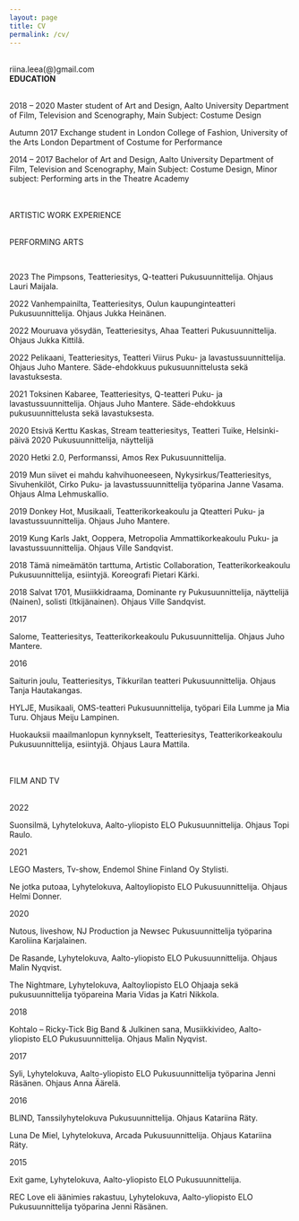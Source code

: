```yaml
---
layout: page
title: CV
permalink: /cv/
---
```

<br/>
riina.leea(@)gmail.com  
<br/>
<div class="post-text-alone">  
<strong>EDUCATION</strong>  
<p></p>   
<br/>
2018 – 2020  
Master student of Art and Design, Aalto University  
Department of Film, Television and Scenography, Main Subject: Costume Design  
<p></p>   
Autumn 2017  
Exchange student in London College of Fashion, University of the Arts London  
Department of Costume for Performance  
<p></p> 
2014 – 2017  
Bachelor of Art and Design, Aalto University  
Department of Film, Television and Scenography, Main Subject: Costume Design, Minor
subject: Performing arts in the Theatre Academy  
<p></p>  
<br/>
<br/>
ARTISTIC WORK EXPERIENCE  
<p></p>  
<br/>
PERFORMING ARTS  
<p></p>  
<br/>

2023 The Pimpsons, Teatteriesitys, Q-teatteri
Pukusuunnittelija. Ohjaus Lauri Maijala.  
<p></p>  
2022 Vanhempainilta, Teatteriesitys, Oulun kaupunginteatteri
Pukusuunnittelija. Ohjaus Jukka Heinänen.
<p></p>   
2022 Mouruava yösydän, Teatteriesitys, Ahaa Teatteri
Pukusuunnittelija. Ohjaus Jukka Kittilä.
<p></p>  
2022 Pelikaani, Teatteriesitys, Teatteri Viirus
Puku- ja lavastussuunnittelija. Ohjaus Juho Mantere.
Säde-ehdokkuus pukusuunnittelusta sekä lavastuksesta.
<p></p>  
2021 Toksinen Kabaree, Teatteriesitys, Q-teatteri
Puku- ja lavastussuunnittelija. Ohjaus Juho Mantere.
Säde-ehdokkuus pukusuunnittelusta sekä lavastuksesta.
<p></p>  
2020 Etsivä Kerttu Kaskas, Stream teatteriesitys, Teatteri
Tuike, Helsinki-päivä 2020
Pukusuunnittelija, näyttelijä
<p></p>  
2020 Hetki 2.0, Performanssi, Amos Rex
Pukusuunnittelija.
<p></p>  
2019 Mun siivet ei mahdu kahvihuoneeseen,
Nykysirkus/Teatteriesitys, Sivuhenkilöt, Cirko
Puku- ja lavastussuunnittelija työparina Janne Vasama.
Ohjaus Alma Lehmuskallio.
<p></p>  
2019 Donkey Hot, Musikaali, Teatterikorkeakoulu ja Qteatteri
Puku- ja lavastussuunnittelija. Ohjaus Juho Mantere.
<p></p>  
2019 Kung Karls Jakt, Ooppera, Metropolia
Ammattikorkeakoulu
Puku- ja lavastussuunnittelija. Ohjaus Ville Sandqvist.
<p></p>  
2018 Tämä nimeämätön tarttuma, Artistic Collaboration,
Teatterikorkeakoulu
Pukusuunnittelija, esiintyjä. Koreografi Pietari Kärki.
<p></p>  
2018 Salvat 1701, Musiikkidraama, Dominante ry
Pukusuunnittelija, näyttelijä (Nainen), solisti
(Itkijänainen). Ohjaus Ville Sandqvist.
<p></p>  
2017
<p></p>  
Salome, Teatteriesitys, Teatterikorkeakoulu
Pukusuunnittelija. Ohjaus Juho Mantere.
<p></p>  
2016 
<p></p>  
Saiturin joulu, Teatteriesitys, Tikkurilan teatteri
Pukusuunnittelija. Ohjaus Tanja Hautakangas.
<p></p>  
HYLJE, Musikaali, OMS-teatteri
Pukusuunnittelija, työpari Eila Lumme ja Mia Turu. Ohjaus
Meiju Lampinen.
<p></p>  
Huokauksii maailmanlopun kynnykselt, Teatteriesitys,
Teatterikorkeakoulu
Pukusuunnittelija, esiintyjä. Ohjaus Laura Mattila.
<p></p>  
<br/>
<br/>
FILM AND TV
<p></p>  
<br/>
2022 
<p></p>  
Suonsilmä, Lyhytelokuva, Aalto-yliopisto ELO
Pukusuunnittelija. Ohjaus Topi Raulo.
<p></p>  
2021
<p></p>  
LEGO Masters, Tv-show, Endemol Shine Finland Oy
Stylisti.
<p></p>  
Ne jotka putoaa, Lyhytelokuva, Aaltoyliopisto ELO
Pukusuunnittelija. Ohjaus Helmi Donner.
<p></p>  
2020 
<p></p>  
Nutous, liveshow, NJ Production ja Newsec
Pukusuunnittelija työparina Karoliina
Karjalainen.
<p></p>  
De Rasande, Lyhytelokuva, Aalto-yliopisto
ELO
Pukusuunnittelija. Ohjaus Malin Nyqvist.
<p></p>  
The Nightmare, Lyhytelokuva, Aaltoyliopisto ELO
Ohjaaja sekä pukusuunnittelija työpareina
Maria Vidas ja Katri Nikkola.
<p></p>  
2018 
<p></p>  
Kohtalo – Ricky-Tick Big Band & Julkinen
sana, Musiikkivideo, Aalto-yliopisto ELO
Pukusuunnittelija. Ohjaus Malin Nyqvist.
<p></p>  
2017
<p></p>   
Syli, Lyhytelokuva, Aalto-yliopisto ELO
Pukusuunnittelija työparina Jenni Räsänen.
Ohjaus Anna Äärelä.
<p></p>  
2016 
<p></p>  
BLIND, Tanssilyhytelokuva
Pukusuunnittelija. Ohjaus Katariina Räty.
<p></p>  
Luna De Miel, Lyhytelokuva, Arcada
Pukusuunnittelija. Ohjaus Katariina Räty.
<p></p>  
2015 
<p></p>  
Exit game, Lyhytelokuva, Aalto-yliopisto
ELO
Pukusuunnittelija.
<p></p>  
REC Love eli äänimies rakastuu,
Lyhytelokuva, Aalto-yliopisto ELO
Pukusuunnittelija työparina Jenni Räsänen.

</div>  
<p></p>


<!-- [Download CV](2020cvnieminen.pdf) -->